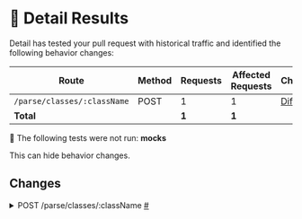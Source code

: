 
# 🛫 Detail Results

Detail has tested your pull request with historical traffic and identified the following behavior changes:


| Route | Method | Requests | Affected Requests | Changes
| ----- | ------ | -------- | ----------------- | -------
| `/parse/classes/:className` | POST | 1 | 1 | [Diffs](#user-content-post--parse-classes--classname) |
| **Total** |        | **1** | **1** |



🚨 The following tests were not run: __mocks__

This can hide behavior changes.


## Changes 

<details><summary>POST /parse/classes/:className <a href="#user-content-post--parse-classes--classname" id="post--parse-classes--classname">#</a></summary>



### Requests:

 - Request [c04b241fc667089b774d38e2117f4940](#user-content-c04b241fc667089b774d38e2117f4940)


  

### Request `c04b241fc667089b774d38e2117f4940` <a href="#user-content-c04b241fc667089b774d38e2117f4940" id="c04b241fc667089b774d38e2117f4940">#</a>

URL: `/parse/classes/GameScore`


<table>
  <tr>
    <th>Library</th>
    <th>Calls</th>
  </tr>

  <tr>
    <td><pre>pg</pre></td>
    <td>

```diff
   library: "pg"
   query: "INSERT INTO \"GameScore\" (\"score\",\"playerName\",\"cheatMode\",\"updatedAt\",\"createdAt\",\"objectId\") VALUES (1337,'Sean Plott',false,'2024-06-07T18:57:26.461Z','2024-06-07T18:57:26.461Z','EBxZDyd4Ln')"
   params: [
   ]
```

</td>
  </tr>
  <tr>
    <td><pre>pg</pre></td>
    <td>

New: the code in this PR makes these pg calls. ⬇️

```diff
+  library: "pg"
+  connectionString: "*"
```


```diff
+  library: "pg"
+  connectionString: "*"
```


```diff
+  library: "pg"
+  connectionString: "*"
```


```diff
+  library: "pg"
+  connectionString: "*"
```


```diff
+  library: "pg"
+  connectionString: "*"
```


```diff
+  library: "pg"
+  connectionString: "*"
```


```diff
+  library: "pg"
+  connectionString: "*"
```


```diff
+  library: "pg"
+  connectionString: "*"
```


```diff
+  library: "pg"
+  connectionString: "*"
```


```diff
+  library: "pg"
+  connectionString: "*"
```


```diff
+  library: "pg"
+  connectionString: "*"
```


```diff
+  library: "pg"
+  connectionString: "*"
```


```diff
+  library: "pg"
+  connectionString: "*"
```


```diff
+  library: "pg"
+  connectionString: "*"
```


```diff
+  library: "pg"
+  connectionString: "*"
```


```diff
+  library: "pg"
+  connectionString: "*"
```


```diff
+  library: "pg"
+  connectionString: "*"
```


```diff
+  library: "pg"
+  connectionString: "*"
```


```diff
+  library: "pg"
+  connectionString: "*"
```


```diff
+  library: "pg"
+  connectionString: "*"
```


```diff
+  library: "pg"
+  connectionString: "*"
```


```diff
+  library: "pg"
+  connectionString: "*"
```


```diff
+  library: "pg"
+  connectionString: "*"
```


```diff
+  library: "pg"
+  connectionString: "*"
```


```diff
+  library: "pg"
+  connectionString: "*"
```


```diff
+  library: "pg"
+  connectionString: "*"
```


```diff
+  library: "pg"
+  connectionString: "*"
```


```diff
+  library: "pg"
+  connectionString: "*"
```


```diff
+  library: "pg"
+  connectionString: "*"
```

</td>
  </tr>
  <tr>
    <td>Response</td>
    <td>

```diff
   status: 201                                                                           
   body: "{\"objectId\":\"EBxZDyd4Ln\",\"createdAt\":\"2024-06-07T18:57:26.461Z\"}"
   header: {
     x-powered-by: "Express"
     access-control-allow-methods: "GET,PUT,POST,DELETE,OPTIONS"
     access-control-allow-headers: "X-Parse-Master-Key, X-Parse-REST-API-Key, X-Parse-Javascript-Key, X-Parse-Application-Id, X-Parse-Client-Version, X-Parse-Session-Token, X-Requested-With, X-Parse-Revocable-Session, X-Parse-Request-Id, Content-Type, Pragma, Cache-Control"
     access-control-expose-headers: "X-Parse-Job-Status-Id, X-Parse-Push-Status-Id"
     location: "http://localhost:1337/parse/classes/GameScore/EBxZDyd4Ln"
     content-type: "application/json; charset=utf-8"
   }
```

</td>
  </tr></table>



</details>

